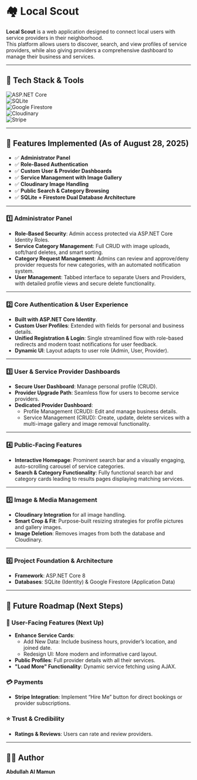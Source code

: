 # 🏘️ Local Scout  

**Local Scout** is a web application designed to connect local users with service providers in their neighborhood.  
This platform allows users to discover, search, and view profiles of service providers, while also giving providers a comprehensive dashboard to manage their business and services.  

---

## 🔖 Tech Stack & Tools  
![ASP.NET Core](https://img.shields.io/badge/ASP.NET%20Core-8.0-512BD4?style=for-the-badge&logo=dotnet&logoColor=white)  
![SQLite](https://img.shields.io/badge/SQLite-07405E?style=for-the-badge&logo=sqlite&logoColor=white)  
![Google Firestore](https://img.shields.io/badge/Google%20Firestore-F6820D?style=for-the-badge&logo=firebase&logoColor=white)  
![Cloudinary](https://img.shields.io/badge/Cloudinary-3448C5?style=for-the-badge&logo=cloudinary&logoColor=white)  
![Stripe](https://img.shields.io/badge/Stripe-626CD9?style=for-the-badge&logo=stripe&logoColor=white)  

---

## 🚀 Features Implemented (As of August 28, 2025)  
- ✅ **Administrator Panel**  
- ✅ **Role-Based Authentication**  
- ✅ **Custom User & Provider Dashboards**  
- ✅ **Service Management with Image Gallery**  
- ✅ **Cloudinary Image Handling**  
- ✅ **Public Search & Category Browsing**  
- ✅ **SQLite + Firestore Dual Database Architecture**  

---

### 1️⃣ Administrator Panel  
- **Role-Based Security**: Admin access protected via ASP.NET Core Identity Roles.  
- **Service Category Management**: Full CRUD with image uploads, soft/hard deletes, and smart sorting.  
- **Category Request Management**: Admins can review and approve/deny provider requests for new categories, with an automated notification system.  
- **User Management**: Tabbed interface to separate Users and Providers, with detailed profile views and secure delete functionality.  

---

### 2️⃣ Core Authentication & User Experience  
- **Built with ASP.NET Core Identity**.  
- **Custom User Profiles**: Extended with fields for personal and business details.  
- **Unified Registration & Login**: Single streamlined flow with role-based redirects and modern toast notifications for user feedback.  
- **Dynamic UI**: Layout adapts to user role (Admin, User, Provider).  

---

### 3️⃣ User & Service Provider Dashboards  
- **Secure User Dashboard**: Manage personal profile (CRUD).  
- **Provider Upgrade Path**: Seamless flow for users to become service providers.  
- **Dedicated Provider Dashboard**:  
  - Profile Management (CRUD): Edit and manage business details.  
  - Service Management (CRUD): Create, update, delete services with a multi-image gallery and image removal functionality.  

---

### 4️⃣ Public-Facing Features  
- **Interactive Homepage**: Prominent search bar and a visually engaging, auto-scrolling carousel of service categories.  
- **Search & Category Functionality**: Fully functional search bar and category cards leading to results pages displaying matching services.  

---

### 5️⃣ Image & Media Management  
- **Cloudinary Integration** for all image handling.  
- **Smart Crop & Fit**: Purpose-built resizing strategies for profile pictures and gallery images.  
- **Image Deletion**: Removes images from both the database and Cloudinary.  

---

### 6️⃣ Project Foundation & Architecture  
- **Framework**: ASP.NET Core 8  
- **Databases**: SQLite (Identity) & Google Firestore (Application Data)  

---

## 📌 Future Roadmap (Next Steps)  

### 👥 User-Facing Features (Next Up)  
- **Enhance Service Cards**:  
  - Add New Data: Include business hours, provider’s location, and joined date.  
  - Redesign UI: More modern and informative card layout.  
- **Public Profiles**: Full provider details with all their services.  
- **"Load More" Functionality**: Dynamic service fetching using AJAX.  

### 💳 Payments  
- **Stripe Integration**: Implement “Hire Me” button for direct bookings or provider subscriptions.  

### ⭐ Trust & Credibility  
- **Ratings & Reviews**: Users can rate and review providers.  

---

## 👨‍💻 Author  
**Abdullah Al Mamun**  
